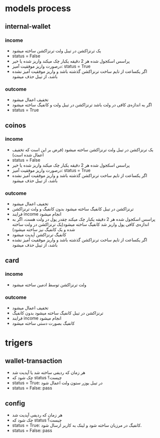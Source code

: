 # models process

## internal-wallet
### income
- یک ترنزاکشن در تیبل ولت ترنزاکشن ساخته میشود
- status = False
- پراسس اسکجول شده هر 2 دقیقه یکبار چک میکند واریز شده یا خیر
- درصورت واریز موفقیت آمیز: status = True
- اگر یکساعت از تایم ساخت ترنزاکشن گذشته باشد و واریز موفقیت آمیز نشده باشد، از تیبل حذف میشود
### outcome
- تخفیف اعمال میشود
- اگر به اندازه‌ی کافی در ولت باشد ترنزاکشن در تیبل ولت و کانفیگ ساخته میشود
- status = True

## coinos
### income
- یک ترنزاکشن در تیبل ولت ترنزاکشن ساخته میشود (فرض بر این است که تخفیف اعمال شده است)
- status = False
- پراسس اسکجول شده هر 2 دقیقه یکبار چک میکند واریز شده یا خیر
- درصورت واریز موفقیت آمیز: status = True
- اگر یکساعت از تایم ساخت ترنزاکشن گذشته باشد و واریز موفقیت آمیز نشده باشد، از تیبل حذف میشود

### outcome
- تخفیف اعمال میشود
- ترنزاکشن در تیبل کانفیگ ساخته میشود بدون کانفیگ و ولت ترنزاکشن
- فرایند income انجام میشود
- پراسس اسکجول شده هر 2 دقیقه یکبار چک میکند چقدر پول در ولت هست، اگر به اندازه‌ی کافی پول واریز شد کانفیگ ساخته میشود(یک ترنزاکشن در ولت ساخته شده و یک کانفیگ نیز ساخته میشود)
- کانفیگ ترنزاکشن آپدیت میشود
- اگر یکساعت از تایم ساخت ترنزاکشن گذشته باشد و واریز موفقیت آمیز نشده باشد، از تیبل حذف میشود

## card
### income
- ولت ترنزاکشن توسط ادمین ساخته میشود

### outcome
- تخفیف اعمال میشود
- ترنزاکشن در تیبل کانفیگ ساخته میشود بدون کانفیگ
- فرایند income انجام میشود
- کانفیگ بصورت دستی ساخته میشود


# trigers
## wallet-transaction
- هر زمان که ردیفی ساخته شد یا آپدیت شد
- چک شود که status چیست؟
- status = True: در تیبل یوزر ستون ولت اعمال شود
- status = False: pass

## config
- هر زمان که ردیفی آپدیت شد
- چک شود که status چیست؟
- status = True: کانفیگ در مرزبان ساخته شود و لینک به کاربر ارسال شود.
- status = False: pass
